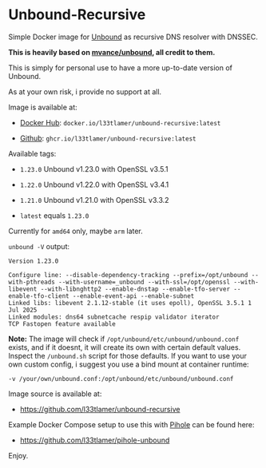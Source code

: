 # Unbound-Recursive

Simple Docker image for [Unbound](https://nlnetlabs.nl/projects/unbound/about/) as recursive DNS resolver with DNSSEC.

**This is heavily based on [mvance/unbound](https://hub.docker.com/r/mvance/unbound), all credit to them.**

This is simply for personal use to have a more up-to-date version of Unbound.

As at your own risk, i provide no support at all.

Image is available at:

* [Docker Hub](https://hub.docker.com/r/l33tlamer/unbound-recursive): `docker.io/l33tlamer/unbound-recursive:latest`

* [Github](https://github.com/l33tlamer/unbound-recursive/pkgs/container/unbound-recursive): `ghcr.io/l33tlamer/unbound-recursive:latest`

Available tags:

* `1.23.0` Unbound v1.23.0 with OpenSSL v3.5.1

* `1.22.0` Unbound v1.22.0 with OpenSSL v3.4.1

* `1.21.0` Unbound v1.21.0 with OpenSSL v3.3.2

* `latest` equals `1.23.0`

Currently for `amd64` only, maybe `arm` later.

`unbound -V` output:
```
Version 1.23.0

Configure line: --disable-dependency-tracking --prefix=/opt/unbound --with-pthreads --with-username=_unbound --with-ssl=/opt/openssl --with-libevent --with-libnghttp2 --enable-dnstap --enable-tfo-server --enable-tfo-client --enable-event-api --enable-subnet
Linked libs: libevent 2.1.12-stable (it uses epoll), OpenSSL 3.5.1 1 Jul 2025
Linked modules: dns64 subnetcache respip validator iterator
TCP Fastopen feature available
````

**Note:** The image will check if `/opt/unbound/etc/unbound/unbound.conf` exists, and if it doesnt, it will
create its own with certain default values. Inspect the `/unbound.sh` script for those defaults.
If you want to use your own custom config, i suggest you use a bind mount at container runtime:

`-v /your/own/unbound.conf:/opt/unbound/etc/unbound/unbound.conf`

Image source is available at:

* https://github.com/l33tlamer/unbound-recursive

Example Docker Compose setup to use this with [Pihole](https://pi-hole.net) can be found here:

* https://github.com/l33tlamer/pihole-unbound

Enjoy.
